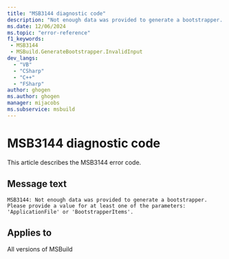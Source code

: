 ```yaml
---
title: "MSB3144 diagnostic code"
description: "Not enough data was provided to generate a bootstrapper. Please provide a value for at least one of the parameters: 'ApplicationFile' or 'BootstrapperItems'."
ms.date: 12/06/2024
ms.topic: "error-reference"
f1_keywords:
 - MSB3144
 - MSBuild.GenerateBootstrapper.InvalidInput
dev_langs:
  - "VB"
  - "CSharp"
  - "C++"
  - "FSharp"
author: ghogen
ms.author: ghogen
manager: mijacobs
ms.subservice: msbuild
---
```


# MSB3144 diagnostic code

<!-- :::ErrorDefinitionDescription::: -->
<!-- :::editable-content name="introDescription"::: -->
This article describes the MSB3144 error code.
<!-- :::editable-content-end::: -->

## Message text

```output
MSB3144: Not enough data was provided to generate a bootstrapper. Please provide a value for at least one of the parameters: 'ApplicationFile' or 'BootstrapperItems'.
```

<!-- :::editable-content name="postOutputDescription"::: -->
<!--
{StrBegin="MSB3144: "}
-->
<!-- :::editable-content-end::: -->
<!-- :::ErrorDefinitionDescription-end::: -->

## Applies to

All versions of MSBuild
